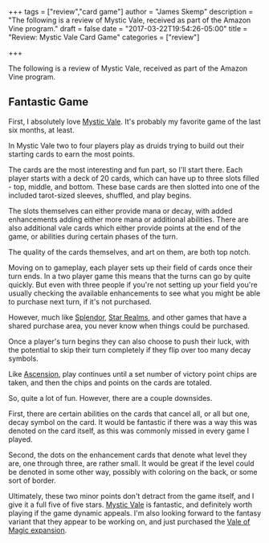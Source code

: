 +++
tags = ["review","card game"]
author = "James Skemp"
description = "The following is a review of Mystic Vale, received as part of the Amazon Vine program."
draft = false
date = "2017-03-22T19:54:26-05:00"
title = "Review: Mystic Vale Card Game"
categories = ["review"]

+++

The following is a review of Mystic Vale, received as part of the Amazon Vine program.

## Fantastic Game
First, I absolutely love [Mystic Vale][review]. It's probably my favorite game of the last six months, at least.

In Mystic Vale two to four players play as druids trying to build out their starting cards to earn the most points.

The cards are the most interesting and fun part, so I'll start there. Each player starts with a deck of 20 cards, which can have up to three slots filled - top, middle, and bottom. These base cards are then slotted into one of the included tarot-sized sleeves, shuffled, and play begins.

The slots themselves can either provide mana or decay, with added enhancements adding either more mana or additional abilities. There are also additional vale cards which either provide points at the end of the game, or abilities during certain phases of the turn.

The quality of the cards themselves, and art on them, are both top notch.

Moving on to gameplay, each player sets up their field of cards once their turn ends. In a two player game this means that the turns can go by quite quickly. But even with three people if you're not setting up your field you're usually checking the available enhancements to see what you might be able to purchase next turn, if it's not purchased.

However, much like [Splendor][splendor], [Star Realms][star-realms], and other games that have a shared purchase area, you never know when things could be purchased.

Once a player's turn begins they can also choose to push their luck, with the potential to skip their turn completely if they flip over too many decay symbols.

Like [Ascension][ascension], play continues until a set number of victory point chips are taken, and then the chips and points on the cards are totaled.

So, quite a lot of fun. However, there are a couple downsides.

First, there are certain abilities on the cards that cancel all, or all but one, decay symbol on the card. It would be fantastic if there was a way this was denoted on the card itself, as this was commonly missed in every game I played.

Second, the dots on the enhancement cards that denote what level they are, one through three, are rather small. It would be great if the level could be denoted in some other way, possibly with coloring on the back, or some sort of border.

Ultimately, these two minor points don't detract from the game itself, and I give it a full five of five stars. [Mystic Vale][review] is fantastic, and definitely worth playing if the game dynamic appeals. I'm also looking forward to the fantasy variant that they appear to be working on, and just purchased the [Vale of Magic expansion][vale].

[review]: http://amzn.to/2np6R9K
[splendor]: http://amzn.to/2n98RAJ
[star-realms]: http://amzn.to/2n9eOhb
[ascension]: http://amzn.to/2nKS1LG
[vale]: http://amzn.to/2n9081j
